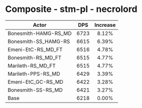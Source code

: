 # Composite - stm-pl - necrolord
| Actor | DPS | Increase |
|---|:---:|:---:|
|Bonesmith-HAMG-RS_MD|6723|8.12%|
|Bonesmith-SS_HAMG-RS|6615|6.39%|
|Emeni-EtC-RS_MD_FT|6516|4.78%|
|Bonesmith-RS_MD_FT|6515|4.77%|
|Marileth-RS_MD_FT|6515|4.77%|
|Marileth-PPS-RS_MD|6429|3.39%|
|Emeni-EtC_GC-RS_MD|6422|3.28%|
|Bonesmith-SS-RS_MD|6421|3.27%|
|Base|6218|0.00%|
